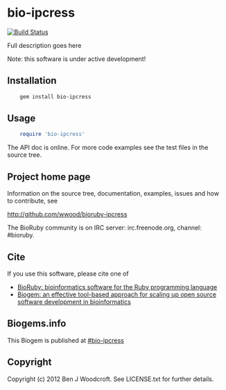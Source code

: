 # bio-ipcress

[![Build Status](https://secure.travis-ci.org/wwood/bioruby-ipcress.png)](http://travis-ci.org/wwood/bioruby-ipcress)

Full description goes here

Note: this software is under active development!

## Installation

```sh
    gem install bio-ipcress
```

## Usage

```ruby
    require 'bio-ipcress'
```

The API doc is online. For more code examples see the test files in
the source tree.
        
## Project home page

Information on the source tree, documentation, examples, issues and
how to contribute, see

  http://github.com/wwood/bioruby-ipcress

The BioRuby community is on IRC server: irc.freenode.org, channel: #bioruby.

## Cite

If you use this software, please cite one of
  
* [BioRuby: bioinformatics software for the Ruby programming language](http://dx.doi.org/10.1093/bioinformatics/btq475)
* [Biogem: an effective tool-based approach for scaling up open source software development in bioinformatics](http://dx.doi.org/10.1093/bioinformatics/bts080)

## Biogems.info

This Biogem is published at [#bio-ipcress](http://biogems.info/index.html)

## Copyright

Copyright (c) 2012 Ben J Woodcroft. See LICENSE.txt for further details.


